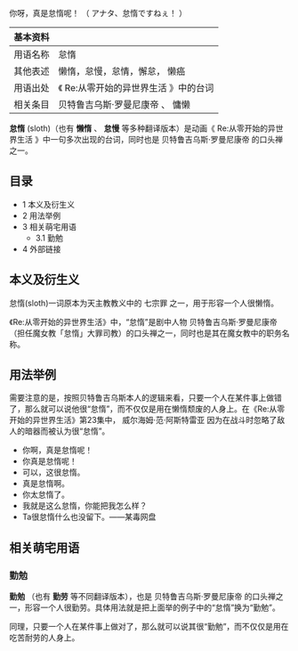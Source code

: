 你呀，真是怠惰呢！  （  アナタ、怠惰ですねぇ！  ）

|  **基本资料**  ||
|---|---|
|用语名称  |  怠惰   |
|其他表述  |  懒惰，怠慢，怠情，懈怠，  懒癌   |
|用语出处  |  《  Re:从零开始的异世界生活  》中的台词   |
|相关条目  |  贝特鲁吉乌斯·罗曼尼康帝  、  慵懒   |
  
**怠惰** (sloth)（也有 **懒惰** 、 **怠慢** 等多种翻译版本）是动画《  Re:从零开始的异世界生活
》中一句多次出现的台词，同时也是  贝特鲁吉乌斯·罗曼尼康帝  的口头禅之一。

##  目录

  * 1  本义及衍生义 
  * 2  用法举例 
  * 3  相关萌宅用语 
    * 3.1  勤勉 
  * 4  外部链接 

##  本义及衍生义

怠惰(sloth)一词原本为天主教教义中的  七宗罪  之一，用于形容一个人很懒惰。

《Re:从零开始的异世界生活》中，“怠惰”是剧中人物  贝特鲁吉乌斯·罗曼尼康帝
（担任魔女教「怠惰」大罪司教）的口头禅之一，同时也是其在魔女教中的职务名称。

##  用法举例

需要注意的是，按照贝特鲁吉乌斯本人的逻辑来看，只要一个人在某件事上做错了，那么就可以说他很“怠惰”，而不仅仅是用在懒惰颓废的人身上。在《Re:从零开始的异世界生活》第23集中，
威尔海姆·范·阿斯特雷亚  因为在战斗时忽略了敌人的暗器而被认为很“怠惰”。

  * 你啊，真是怠惰呢！ 
  * 你真是怠惰呢！ 
  * 可以，这很怠惰。 
  * 真是怠惰啊。 
  * 你太怠惰了。 
  * 我就是这么怠惰，你能把我怎么样？ 
  * Ta很怠惰什么也没留下。——某毒网盘 

##  相关萌宅用语

###  勤勉

**勤勉** （也有 **勤劳** 等不同翻译版本），也是  贝特鲁吉乌斯·罗曼尼康帝
的口头禅之一，形容一个人很勤劳。具体用法就是把上面举的例子中的“怠惰”换为“勤勉”。

同理，只要一个人在某件事上做对了，那么就可以说其很“勤勉”，而不仅仅是用在吃苦耐劳的人身上。